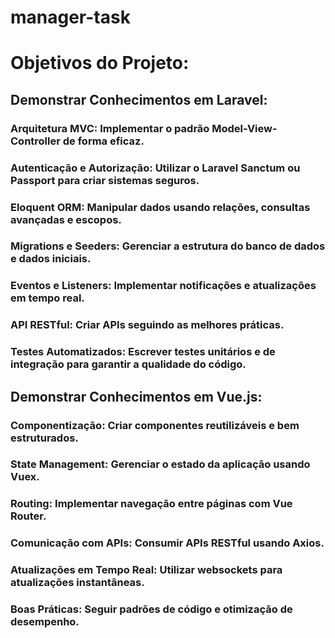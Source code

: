 # manager-task

# Objetivos do Projeto:
## Demonstrar Conhecimentos em Laravel:
### Arquitetura MVC: Implementar o padrão Model-View-Controller de forma eficaz.
### Autenticação e Autorização: Utilizar o Laravel Sanctum ou Passport para criar sistemas seguros.
### Eloquent ORM: Manipular dados usando relações, consultas avançadas e escopos.
### Migrations e Seeders: Gerenciar a estrutura do banco de dados e dados iniciais.
### Eventos e Listeners: Implementar notificações e atualizações em tempo real.
### API RESTful: Criar APIs seguindo as melhores práticas.
### Testes Automatizados: Escrever testes unitários e de integração para garantir a qualidade do código.

## Demonstrar Conhecimentos em Vue.js:
### Componentização: Criar componentes reutilizáveis e bem estruturados.
### State Management: Gerenciar o estado da aplicação usando Vuex.
### Routing: Implementar navegação entre páginas com Vue Router.
### Comunicação com APIs: Consumir APIs RESTful usando Axios.
### Atualizações em Tempo Real: Utilizar websockets para atualizações instantâneas.
### Boas Práticas: Seguir padrões de código e otimização de desempenho.